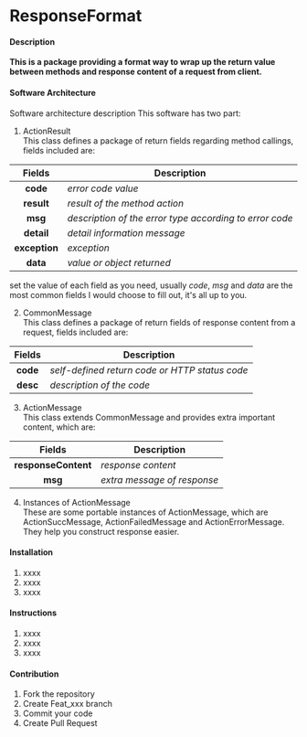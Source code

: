 # ResponseFormat

#### Description
**This is a package providing a format way to wrap up the return value between methods and response content of a request from client.**

#### Software Architecture
Software architecture description
This software has two part:
1. ActionResult  
This class defines a package of return fields regarding method callings, fields included are: 
 
Fields|Description
:--:|--
|**code**|*error code value*|
|**result**|*result of the method action*|
|**msg**|*description of the error type according to error code*|
|**detail**|*detail information message*           
|**exception**|*exception*|         
|**data**|*value or object returned*|
                           
set the value of each field as you need, usually *code*, *msg* and *data* are the most common fields I would choose to fill out, it's all up to you.

2. CommonMessage  
This class defines a package of return fields of response content from a request, fields included are:  

Fields|Description
:--:|--
|**code**|*self-defined return code or HTTP status code*|
|**desc**|*description of the code*|

3. ActionMessage  
This class extends CommonMessage and provides extra important content, which are:

Fields|Description
:--:|--
|**responseContent**|*response content*|
|**msg**|*extra message of response*|

4. Instances of ActionMessage  
These are some portable instances of ActionMessage, which are ActionSuccMessage, ActionFailedMessage and ActionErrorMessage. They help you construct response easier.

#### Installation

1. xxxx
2. xxxx
3. xxxx

#### Instructions

1. xxxx
2. xxxx
3. xxxx

#### Contribution

1. Fork the repository
2. Create Feat_xxx branch
3. Commit your code
4. Create Pull Request

